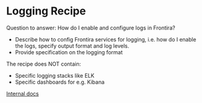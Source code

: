 # Logging Recipe

Question to answer: How do I enable and configure logs in Frontira?

* Describe how to config Frontira services for logging, i.e. how do I enable the logs, specify output format and log levels.
* Provide specification on the logging format

The recipe does NOT contain:

* Specific logging stacks like ELK
* Specific dashboards for e.g. Kibana

[Internal docs](https://confluence/x/ZZaBB)
